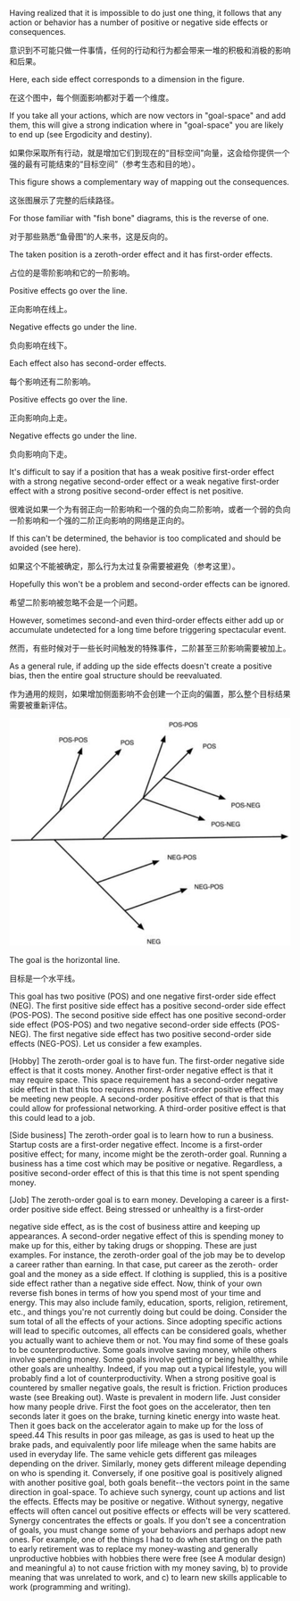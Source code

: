 Having realized that it is impossible to do just one thing, it follows that any
action  or  behavior  has  a  number  of  positive  or  negative  side  effects  or
consequences. 

意识到不可能只做一件事情，任何的行动和行为都会带来一堆的积极和消极的影响和后果。

Here, each side effect corresponds to a dimension in the figure. 

在这个图中，每个侧面影响都对于着一个维度。

If
you take all your actions, which are now vectors in "goal-space" and add them,
this will give a strong indication where in "goal-space" you are likely to end up
(see Ergodicity and destiny).

如果你采取所有行动，就是增加它们到现在的“目标空间”向量，这会给你提供一个强的最有可能结束的“目标空间”（参考生态和目的地）。

This figure shows a complementary way of mapping out the consequences.

这张图展示了完整的后续路径。

For  those  familiar  with  "fish  bone" diagrams,  this  is  the  reverse  of  one. 

对于那些熟悉“鱼骨图”的人来书，这是反向的。

 The
taken  position  is  a  zeroth-order  effect  and  it  has  first-order  effects. 

占位的是零阶影响和它的一阶影响。

 Positive
effects go over the line.

正向影响在线上。

 Negative effects go under the line. 
 
负向影响在线下。
 
 Each effect also has
second-order effects. 

每个影响还有二阶影响。

Positive effects go over the line. 

正向影响向上走。

Negative effects go under
the line. 

负向影响向下走。

It's difficult to say if a position that has a weak positive first-order effect
with a strong negative second-order effect or a weak negative first-order effect
with  a  strong  positive  second-order  effect  is  net  positive. 

很难说如果一个为有弱正向一阶影响和一个强的负向二阶影响，或者一个弱的负向一阶影响和一个强的二阶正向影响的网络是正向的。

 If  this  can't  be
determined, the behavior is too complicated and should be avoided (see here).

如果这个不能被确定，那么行为太过复杂需要被避免（参考这里）。

Hopefully  this  won't  be  a  problem  and  second-order  effects  can  be  ignored.

希望二阶影响被忽略不会是一个问题。

However,  sometimes  second-and  even  third-order  effects  either  add  up  or
accumulate undetected for a long time before triggering spectacular event.

然而，有些时候对于一些长时间触发的特殊事件，二阶甚至三阶影响需要被加上。

As a general rule, if adding up the side effects doesn't create a positive bias,
then the entire goal structure should be reevaluated.

作为通用的规则，如果增加侧面影响不会创建一个正向的偏置，那么整个目标结果需要被重新评估。

![figure1](../img/7-b-i-fig1.png)


The goal is the horizontal line. 

目标是一个水平线。

This goal has two positive (POS) and
one negative first-order side effect (NEG). The first positive side effect has
a positive second-order side effect (POS-POS). The second positive side
effect has one positive second-order side effect (POS-POS) and two
negative second-order side effects (POS-NEG). The first negative side
effect has two positive second-order side effects (NEG-POS).
Let us consider a few examples.


[Hobby] The zeroth-order goal is to have fun. The first-order negative side
effect is that it costs money. Another first-order negative effect is that it
may require space. This space requirement has a second-order negative side
effect in that this too requires money. A first-order positive effect may be
meeting new people. A second-order positive effect of that is that this could
allow for professional networking. A third-order positive effect is that this
could lead to a job.


[Side  business]  The  zeroth-order  goal  is  to  learn  how  to  run  a  business.
Startup  costs  are  a  first-order  negative  effect.  Income  is  a  first-order
positive effect; for many, income might be the zeroth-order goal. Running a
business has a time cost which may be positive or negative. Regardless, a
positive second-order effect of this is that this time is not spent spending
money.


[Job] The zeroth-order goal is to earn money. Developing a career is a first-
order  positive  side  effect.  Being  stressed  or  unhealthy  is  a  first-order

negative  side  effect,  as  is  the  cost  of  business  attire  and  keeping  up
appearances. A second-order negative effect of this is spending money to
make up for this, either by taking drugs or shopping.
These are just examples. For instance, the zeroth-order goal of the job may
be to develop a career rather than earning. In that case, put career as the zeroth-
order  goal  and  the  money  as  a  side  effect.  If  clothing  is  supplied,  this  is  a
positive side effect rather than a negative side effect.
Now, think of your own reverse fish bones in terms of how you spend most
of  your  time  and  energy.  This  may  also  include  family,  education,  sports,
religion,  retirement,  etc.,  and  things  you're  not  currently  doing  but  could  be
doing.
Consider  the  sum  total  of  all  the  effects  of  your  actions.  Since  adopting
specific  actions  will  lead  to  specific  outcomes,  all effects can be considered
goals, whether you actually want to achieve them or not. You may find some of
these goals to be counterproductive. Some goals involve saving money, while
others involve spending money. Some goals involve getting or being healthy,
while other goals are unhealthy. Indeed, if you map out a typical lifestyle, you
will probably find a lot of counterproductivity. When a strong positive goal is
countered  by  smaller  negative  goals,  the  result  is  friction.  Friction  produces
waste (see Breaking out). Waste is prevalent in modern life. Just consider how
many people drive. First the foot goes on the accelerator, then ten seconds later it
goes on the brake, turning kinetic energy into waste heat. Then it goes back on
the accelerator again to make up for the loss of speed.44 This results in poor gas
mileage,  as  gas  is  used  to  heat  up  the  brake  pads,  and  equivalently  poor  life
mileage when the same habits are used in everyday life. The same vehicle gets
different gas mileages depending on the driver. Similarly, money gets different
mileage depending on who is spending it. Conversely, if one positive goal is
positively  aligned  with  another  positive  goal,  both  goals  benefit--the  vectors
point in the same direction in goal-space. To achieve such synergy, count up
actions and list the effects. Effects may be positive or negative. Without synergy,
negative  effects  will  often  cancel  out  positive  effects  or  effects  will  be  very
scattered.  Synergy  concentrates  the  effects  or  goals.  If  you  don't  see  a
concentration of goals, you must change some of your behaviors and perhaps
adopt new ones. For example, one of the things I had to do when starting on the
path  to  early  retirement  was  to  replace  my  money-wasting  and  generally
unproductive hobbies with hobbies there were free (see A modular design) and
meaningful  a)  to  not  cause  friction  with  my  money  saving,  b)  to  provide
meaning  that  was  unrelated  to  work,  and  c)  to  learn  new  skills  applicable  to
work (programming and writing).

